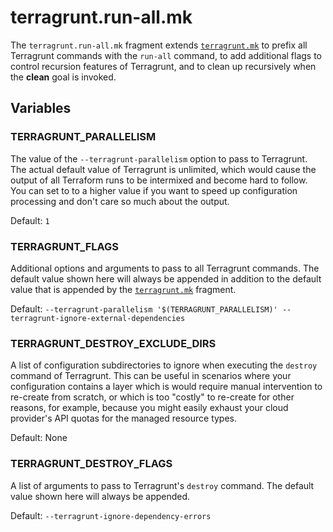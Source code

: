 # terragrunt.run-all.mk

The `terragrunt.run-all.mk` fragment extends [`terragrunt.mk`](terragrunt.md) to
prefix all Terragrunt commands with the `run-all` command, to add additional
flags to control recursion features of Terragrunt, and to clean up recursively
when the **clean** goal is invoked.

## Variables

### TERRAGRUNT_PARALLELISM

The value of the `--terragrunt-parallelism` option to pass to Terragrunt. The
actual default value of Terragrunt is unlimited, which would cause the output of
all Terraform runs to be intermixed and become hard to follow. You can set to to
a higher value if you want to speed up configuration processing and don't care
so much about the output.

Default: `1`

### TERRAGRUNT_FLAGS

Additional options and arguments to pass to all Terragrunt commands. The default
value shown here will always be appended in addition to the default value that
is appended by the [`terragrunt.mk`](terragrunt.md) fragment.

Default: `--terragrunt-parallelism '$(TERRAGRUNT_PARALLELISM)' --terragrunt-ignore-external-dependencies`

### TERRAGRUNT_DESTROY_EXCLUDE_DIRS

A list of configuration subdirectories to ignore when executing the `destroy`
command of Terragrunt. This can be useful in scenarios where your configuration
contains a layer which is would require manual intervention to re-create from
scratch, or which is too "costly" to re-create for other reasons, for example,
because you might easily exhaust your cloud provider's API quotas for the
managed resource types.

Default: None

### TERRAGRUNT_DESTROY_FLAGS

A list of arguments to pass to Terragrunt's `destroy` command.
The default value shown here will always be appended.

Default: `--terragrunt-ignore-dependency-errors`
